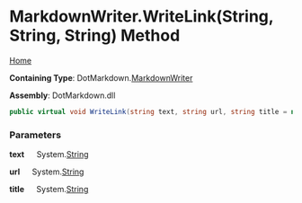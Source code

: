# MarkdownWriter\.WriteLink\(String, String, String\) Method

[Home](../../../README.md)

**Containing Type**: DotMarkdown\.[MarkdownWriter](../README.md)

**Assembly**: DotMarkdown\.dll

```csharp
public virtual void WriteLink(string text, string url, string title = null)
```

### Parameters

**text** &emsp; System\.[String](https://docs.microsoft.com/en-us/dotnet/api/system.string)

**url** &emsp; System\.[String](https://docs.microsoft.com/en-us/dotnet/api/system.string)

**title** &emsp; System\.[String](https://docs.microsoft.com/en-us/dotnet/api/system.string)
